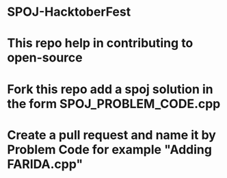 # SPOJ-HacktoberFest
# This repo help in contributing to open-source

# Fork this repo add a spoj solution in the form SPOJ_PROBLEM_CODE.cpp

# Create a pull request and name it by Problem Code for example "Adding FARIDA.cpp"
